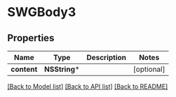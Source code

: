 # SWGBody3

## Properties
Name | Type | Description | Notes
------------ | ------------- | ------------- | -------------
**content** | **NSString*** |  | [optional] 

[[Back to Model list]](../README.md#documentation-for-models) [[Back to API list]](../README.md#documentation-for-api-endpoints) [[Back to README]](../README.md)


